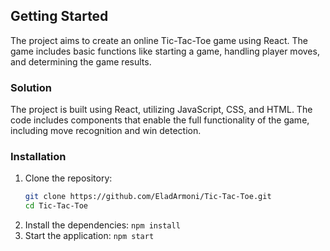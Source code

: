 ## Getting Started

The project aims to create an online Tic-Tac-Toe game using React. The game includes basic functions like starting a game, handling player moves, and determining the game results.

### Solution

The project is built using React, utilizing JavaScript, CSS, and HTML. The code includes components that enable the full functionality of the game, including move recognition and win detection.

### Installation

1. Clone the repository:
   ```sh
   git clone https://github.com/EladArmoni/Tic-Tac-Toe.git
   cd Tic-Tac-Toe
   ```
2. Install the dependencies:
   `npm install`
3. Start the application:
   `npm start`
